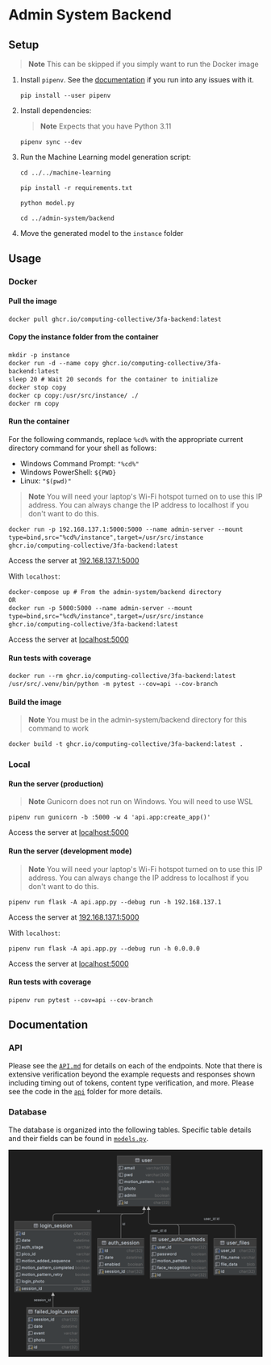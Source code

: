 # Admin System Backend

## Setup

> **Note**
> This can be skipped if you simply want to run the Docker image

1. Install `pipenv`. See the [documentation](https://pipenv.pypa.io/en/latest/) if you run into any issues with it.
   ```shell
   pip install --user pipenv
   ```

2. Install dependencies:
   > **Note**
   > Expects that you have Python 3.11
    ```shell
    pipenv sync --dev
    ```
3. Run the Machine Learning model generation script:
   ```shell
   cd ../../machine-learning
    ```
    ```shell
   pip install -r requirements.txt
   ```
    ```shell
   python model.py
   ```
   ```shell
   cd ../admin-system/backend
   ```
4. Move the generated model to the `instance` folder   

## Usage

### Docker

#### Pull the image
```shell
docker pull ghcr.io/computing-collective/3fa-backend:latest
```

#### Copy the instance folder from the container
```shell
mkdir -p instance
docker run -d --name copy ghcr.io/computing-collective/3fa-backend:latest
sleep 20 # Wait 20 seconds for the container to initialize
docker stop copy
docker cp copy:/usr/src/instance/ ./
docker rm copy
```

#### Run the container

For the following commands, replace `%cd%` with the appropriate current directory command for your shell as follows:
- Windows Command Prompt: `"%cd%"`
- Windows PowerShell: `${PWD}`
- Linux: `"$(pwd)"`

> **Note**
> You will need your laptop's Wi-Fi hotspot turned on to use this IP address. You can always change the IP address to localhost if you don't want to do this.
```shell
docker run -p 192.168.137.1:5000:5000 --name admin-server --mount type=bind,src="%cd%/instance",target=/usr/src/instance ghcr.io/computing-collective/3fa-backend:latest
```
Access the server at [192.168.137.1:5000](http://192.168.137.1:5000)

With `localhost`:
```shell
docker-compose up # From the admin-system/backend directory
OR
docker run -p 5000:5000 --name admin-server --mount type=bind,src="%cd%/instance",target=/usr/src/instance ghcr.io/computing-collective/3fa-backend:latest
```
Access the server at [localhost:5000](http://localhost:5000)

#### Run tests with coverage
```shell
docker run --rm ghcr.io/computing-collective/3fa-backend:latest /usr/src/.venv/bin/python -m pytest --cov=api --cov-branch
```

#### Build the image
> **Note**
> You must be in the admin-system/backend directory for this command to work
```shell
docker build -t ghcr.io/computing-collective/3fa-backend:latest .
```

### Local

#### Run the server (production)
> **Note**
> Gunicorn does not run on Windows. You will need to use WSL
```shell
pipenv run gunicorn -b :5000 -w 4 'api.app:create_app()'
```
Access the server at [localhost:5000](http://localhost:5000)

#### Run the server (development mode)
> **Note**
> You will need your laptop's Wi-Fi hotspot turned on to use this IP address. You can always change the IP address to localhost if you don't want to do this.
```shell
pipenv run flask -A api.app.py --debug run -h 192.168.137.1
```
Access the server at [192.168.137.1:5000](http://192.168.137.1:5000)


With `localhost`:
```shell
pipenv run flask -A api.app.py --debug run -h 0.0.0.0
```
Access the server at [localhost:5000](http://localhost:5000)

#### Run tests with coverage
```shell
pipenv run pytest --cov=api --cov-branch
```

## Documentation

### API

Please see the [`API.md`](API.md) for details on each of the endpoints. Note that there is extensive verification beyond the example requests and responses shown including timing out of tokens, content type verification, and more. Please see the code in the [`api`](api) folder for more details.

### Database

The database is organized into the following tables. Specific table details and their fields can be found in [`models.py`](api/models.py).

![img.png](images/database-diagram.png)
